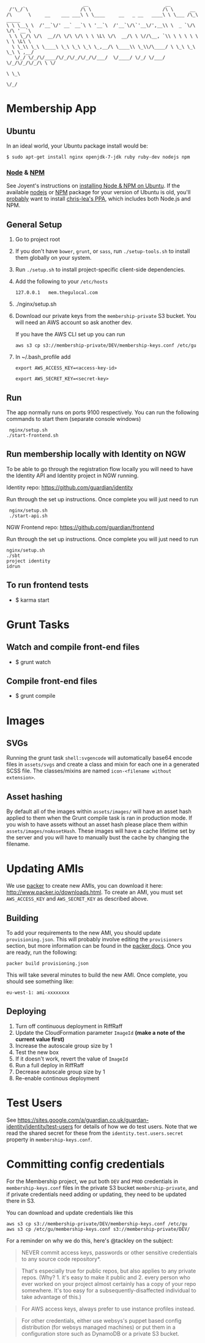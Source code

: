 ```
                            __                            __
 /'\_/`\                   /\ \                          /\ \      __
/\      \     __    ___ ___\ \ \____     __   _ __   ____\ \ \___ /\_\  _____
\ \ \__\ \  /'__`\/' __` __`\ \ '__`\  /'__`\/\`'__\/',__\\ \  _ `\/\ \/\ '__`\
 \ \ \_/\ \/\  __//\ \/\ \/\ \ \ \L\ \/\  __/\ \ \//\__, `\\ \ \ \ \ \ \ \ \L\ \
  \ \_\\ \_\ \____\ \_\ \_\ \_\ \_,__/\ \____\\ \_\\/\____/ \ \_\ \_\ \_\ \ ,__/
   \/_/ \/_/\/____/\/_/\/_/\/_/\/___/  \/____/ \/_/ \/___/   \/_/\/_/\/_/\ \ \/
                                                                          \ \_\
                                                                           \/_/
```

# Membership App

## Ubuntu

In an ideal world, your Ubuntu package install would be:

```
$ sudo apt-get install nginx openjdk-7-jdk ruby ruby-dev nodejs npm
```

### [Node](http://nodejs.org/) & [NPM](https://github.com/npm/npm/releases)

See Joyent's instructions on [installing Node & NPM on Ubuntu](https://github.com/joyent/node/wiki/Installing-Node.js-via-package-manager#ubuntu-mint-elementary-os).
If the available [nodejs](http://packages.ubuntu.com/trusty/nodejs) or [NPM](http://packages.ubuntu.com/trusty/npm)
package for your version of Ubuntu is old, you'll [probably](http://askubuntu.com/questions/49390/how-do-i-install-the-latest-version-of-node-js)
want to install [chris-lea's PPA](https://launchpad.net/~chris-lea/+archive/node.js),
which includes both Node.js and NPM.

## General Setup


1. Go to project root
1. If you don't have `bower`, `grunt`, or `sass`, run `./setup-tools.sh` to install them globally on your system.
1. Run `./setup.sh` to install project-specific client-side dependencies.
1. Add the following to your `/etc/hosts`

   ```
   127.0.0.1   mem.thegulocal.com
   ```

1. ./nginx/setup.sh
1. Download our private keys from the `membership-private` S3 bucket. You will need an AWS account so ask another dev.

    If you have the AWS CLI set up you can run
    ```
    aws s3 cp s3://membership-private/DEV/membership-keys.conf /etc/gu
    ```
1. In ~/.bash_profile add
    ```
    export AWS_ACCESS_KEY=<access-key-id>

    export AWS_SECRET_KEY=<secret-key>
    ```

## Run
The app normally runs on ports 9100 respectively.
You can run the following commands to start them (separate console windows)

```
 nginx/setup.sh
./start-frontend.sh
```

## Run membership locally with Identity on NGW
To be able to go through the registration flow locally you will need to have the Identity API and Identity project in NGW running.

Identity repo: https://github.com/guardian/identity

Run through the set up instructions. Once complete you will just need to run
```
 nginx/setup.sh
 ./start-api.sh
```

NGW Frontend repo: https://github.com/guardian/frontend

Run through the set up instructions. Once complete you will just need to run
```
nginx/setup.sh
./sbt
project identity
idrun
```

## To run frontend tests

+ $ karma start

# Grunt Tasks

## Watch and compile front-end files
+ $ grunt watch

## Compile front-end files
+ $ grunt compile


# Images

## SVGs

Running the grunt task `shell:svgencode` will automatically base64 encode files in `assets/svgs` and create a class and mixin for each one in a generated SCSS file. The classes/mixins are named `icon-<filename without extension>`.

## Asset hashing

By default all of the images within ```assets/images/``` will have an asset hash applied to them when the Grunt compile task is ran in production mode. If you wish to have assets without an asset hash please place them within ```assets/images/noAssetHash```. These images will have a cache lifetime set by the server and you will have to manually bust the cache by changing the filename.


# Updating AMIs
We use [packer](http://www.packer.io) to create new AMIs, you can download it here: http://www.packer.io/downloads.html. To create an AMI, you must set `AWS_ACCESS_KEY` and `AWS_SECRET_KEY` as described above.

## Building

To add your requirements to the new AMI, you should update `provisioning.json`. This will probably involve editing the `provisioners` section, but more information can be found in the [packer docs](http://www.packer.io/docs). Once you are ready, run the following:
```
packer build provisioning.json
```
This will take several minutes to build the new AMI. Once complete, you should see something like:
```
eu-west-1: ami-xxxxxxxx
```


## Deploying

1. Turn off continuous deployment in RiffRaff
1. Update the CloudFormation parameter `ImageId` <b>(make a note of the current value first)</b>
1. Increase the autoscale group size by 1
1. Test the new box
1. If it doesn't work, revert the value of `ImageId`
1. Run a full deploy in RiffRaff
1. Decrease autoscale group size by 1
1. Re-enable continous deployment


# Test Users

See https://sites.google.com/a/guardian.co.uk/guardan-identity/identity/test-users for details of how we do test users.
Note that we read the shared secret for these from the `identity.test.users.secret` property in `membership-keys.conf`.


# Committing config credentials

For the Membership project, we put both `DEV` and `PROD` credentials in `membership-keys.conf` files in the private S3 bucket `membership-private`, and if private credentials need adding or updating, they need to be updated there in S3.

You can download and update credentials like this 

    aws s3 cp s3://membership-private/DEV/membership-keys.conf /etc/gu
    aws s3 cp /etc/gu/membership-keys.conf s3://membership-private/DEV/
    
For a reminder on why we do this, here's @tackley on the subject:

>NEVER commit access keys, passwords or other sensitive credentials to any source code repository*. 

>That's especially true for public repos, but also applies to any private repos. (Why? 1. it's easy to make it public and 2. every person who ever worked on your project almost certainly has a copy of your repo somewhere. It's too easy for a subsequently-disaffected individual to take advantage of this.)

>For AWS access keys, always prefer to use instance profiles instead.

>For other credentials, either use websys's puppet based config distribution (for websys managed machines) or put them in a configuration store such as DynamoDB or a private S3 bucket.
